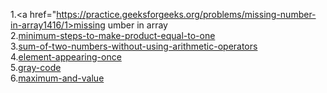 

1.<a href="https://practice.geeksforgeeks.org/problems/missing-number-in-array1416/1>missing umber in array</a><br>
2.<a href="https://practice.geeksforgeeks.org/problems/minimum-steps-to-make-product-equal-to-one/1/">minimum-steps-to-make-product-equal-to-one</a><br>
3.<a href="https://practice.geeksforgeeks.org/problems/sum-of-two-numbers-without-using-arithmetic-operators/1/">sum-of-two-numbers-without-using-arithmetic-operators</a><br>
4.<a href="https://practice.geeksforgeeks.org/problems/element-appearing-once2552/1">element-appearing-once</a><br>
5.<a href="https://practice.geeksforgeeks.org/problems/gray-code-1611215248/1/">gray-code</a><br>
6.<a href="https://practice.geeksforgeeks.org/problems/maximum-and-value-1587115620/1">maximum-and-value</a><br>
